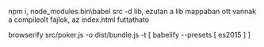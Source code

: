 npm i, node_modules\.bin\babel src -d lib, ezutan a lib mappaban ott vannak a compileolt fajlok, az index.html futtathato

browserify src/poker.js -o dist/bundle.js -t [ babelify --presets [ es2015 ] ]